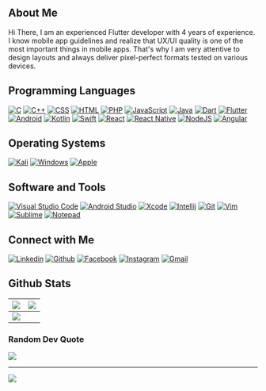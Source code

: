 ## About Me

Hi There, I am an experienced Flutter developer with 4 years of experience. I know mobile app guidelines and realize that UX/UI quality is one of the most important things in mobile apps. That's why I am very attentive to design layouts and always deliver pixel-perfect formats tested on various devices.

## Programming Languages

<p>
    <a href="#"><img alt="C" src="https://img.shields.io/badge/C%20-%232370ED.svg?logo=c&logoColor=white"></a>
    <a href="#"><img alt="C++" src="https://img.shields.io/badge/C++%20-%2300599C.svg?logo=c%2B%2B&logoColor=white"></a>
    <a href="#"><img alt="CSS" src="https://img.shields.io/badge/CSS%20-%231572B6.svg?logo=css3&logoColor=white"></a>
    <a href="#"><img alt="HTML" src="https://img.shields.io/badge/HTML%20-%23E34F26.svg?logo=html5&logoColor=white"></a>
    <a href="#"><img alt="PHP" src="https://img.shields.io/badge/php-%23777BB4.svg?logo=php&logoColor=white"></a>
    <a href="#"><img alt="JavaScript" src="https://img.shields.io/badge/JavaScript%20-%23F7DF1E.svg?logo=javascript&logoColor=black"></a>
    <a href="#"><img alt="Java" src="https://img.shields.io/badge/java-%23ED8B00.svg?logo=java&logoColor=white"></a>
    <a href="#"><img alt="Dart" src="https://img.shields.io/badge/dart-%230175C2.svg?logo=dart&logoColor=white"></a>
    <a href="#"><img alt="Flutter" src="https://img.shields.io/badge/Flutter-%2302569B.svg?logo=Flutter&logoColor=white"></a>
    <a href="#"><img alt="Android" src="https://img.shields.io/badge/android-%2320232a.svg?logo=android&logoColor=%a4c639"></a>
    <a href="#"><img alt="Kotlin" src="https://img.shields.io/badge/kotlin-%230095D5.svg?logo=kotlin&logoColor=white"></a>
    <a href="#"><img alt="Swift" src="https://img.shields.io/badge/swift-F54A2A?logo=swift&logoColor=white"></a>
    <a href="#"><img alt="React" src="https://img.shields.io/badge/react-%2320232a.svg?logo=react&logoColor=%2361DAFB"></a>
    <a href="#"><img alt="React Native" src="https://img.shields.io/badge/react_native-%2320232a.svg?logo=react&logoColor=%2361DAFB"></a>
    <a href="#"><img alt="NodeJS" src="https://img.shields.io/badge/node.js-6DA55F?logo=node.js&logoColor=white"></a>
    <a href="#"><img alt="Angular" src="https://img.shields.io/badge/angular-%23DD0031.svg?logo=angular&logoColor=white"></a>
</p>

## Operating Systems
<p>
	<a href="#"><img alt="Kali" src="https://img.shields.io/badge/Kali_Linux-557C94?logo=kali-linux&logoColor=white"></a>
	<a href="#"><img alt="Windows" src="https://img.shields.io/badge/Windows-0078D6?logo=windows&logoColor=white"></a>
	<a href="#"><img alt="Apple" src="https://img.shields.io/badge/mac%20os-000000?logo=apple&logoColor=white"></a>
</p>

## Software and Tools
<p>
	<a href="#"><img alt="Visual Studio Code" src="https://img.shields.io/badge/Visual%20Studio%20Code-0078d7.svg?logo=visual-studio-code&logoColor=white"></a>
	<a href="#"><img alt="Android Studio" src="https://img.shields.io/badge/Android&nbsp;Studio-000000.svg?logo=androidstudio&logoColor=white"></a>
	<a href="#"><img alt="Xcode" src="https://img.shields.io/badge/Xcode-007ACC?for-the-badge&logo=xcode&logoColor=white"></a>
	<a href="#"><img alt="Intellij" src="https://img.shields.io/badge/IntelliJ&nbsp;IDEA-000000.svg?logo=intellij-idea&logoColor=white"></a>
  	<a href="#"><img alt="Git" src="https://img.shields.io/badge/Git%20-%23F05033.svg?logo=git&logoColor=white"></a>
	<a href="#"><img alt="Vim" src="https://img.shields.io/badge/VIM-%2311AB00.svg?logo=vim&logoColor=white"></a>
	<a href="#"><img alt="Sublime" src="https://img.shields.io/badge/Sublime Text-%23575757.svg?logo=sublime-text&logoColor=important"></a>
	<a href="#"><img alt="Notepad" src="https://img.shields.io/badge/Notepad++-90E59A.svg?logo=notepad%2B%2B&logoColor=black"></a>
	
</p>

## Connect with Me
<p>
  <a href="https://www.linkedin.com/in/hardik-borda-72369b110/"><img alt="Linkedin" title="Hardik Borda Linkedin" src="https://img.shields.io/badge/LinkedIn-0077B5?logo=linkedin&logoColor=white"></a>
  <a href="https://github.com/bordahardik"><img alt="Github" title="Hardik Borda Github" src="https://img.shields.io/badge/GitHub-100000?logo=github&logoColor=white"></a>
  <a href="https://www.facebook.com/hardik.borda/"><img alt="Facebook" title="Hardik Borda FB" src="https://img.shields.io/badge/Facebook-1877F2?logo=facebook&logoColor=white"></a>
  <a href="https://www.instagram.com/_hardik_borda/"><img alt="Instagram" title="Hardik Borda Instagram" src="https://img.shields.io/badge/Instagram-E4405F?logo=instagram&logoColor=white"></a>
  <a href="mailto:bordahardik24@gmail.com"><img alt="Gmail" title="Hardik Borda Gmail" src="https://img.shields.io/badge/Gmail-D14836?logo=gmail&logoColor=white"></a>
</p>

## Github Stats

<img src="https://github-readme-stats.vercel.app/api?username=bordahardik&&show_icons=true&count_private=true&theme=github_dark">|<img src="https://github-readme-streak-stats.herokuapp.com/?user=bordahardik&theme=github_dark"/>
|---|---|
<img src="https://github-readme-stats.vercel.app/api/top-langs/?username=bordahardik&layout=compact&theme=github_dark"/>|

### Random Dev Quote
![](https://quotes-github-readme.vercel.app/api?type=horizontal&theme=radical)

---
[![](https://visitcount.itsvg.in/api?id=madviseinfotech&icon=1&color=0)](https://visitcount.itsvg.in)


